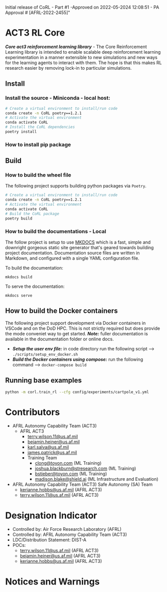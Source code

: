 Initial release of CoRL - Part #1 -Approved on 2022-05-2024 12:08:51 - PA Approval # [AFRL-2022-2455]"

# ACT3 RL Core

***Core act3 reinforcement learning library*** - The Core Reinforcement Learning library is intended to enable scalable deep reinforcement learning experimentation in a manner extensible to new simulations and new ways for the learning agents to interact with them. The hope is that this makes RL research easier by removing lock-in to particular simulations.

## Install
### Install the source - Miniconda - local host:

```bash
# Create a virtual environment to install/run code
conda create -n CoRL poetry==1.2.1
# Activate the virtual environment
conda activate CoRL
# Install the CoRL dependencies
poetry install
```

### How to install pip package

## Build

### How to build the wheel file

The following project supports building python packages via `Poetry`. 

```bash
# Create a virtual environment to install/run code
conda create -n CoRL poetry==1.2.1
# Activate the virtual environment
conda activate CoRL
# Build the CoRL package
poetry build
```

### How to build the documentations - Local

The follow project is setup to use [MKDOCS](https://www.mkdocs.org/) which is a fast, simple and downright gorgeous static site generator that's geared towards building project documentation. Documentation source files are written in Markdown, and configured with a single YAML configuration file.

To build the documentation:
```
mkdocs build
```

To serve the documentation:
```
mkdocs serve
```

## How to build the Docker containers

The following project support development via Docker containers in VSCode and on the DoD HPC. This is not strictly required but does provide the mode conveniet way to get started. ***Note:*** fuller documentation is available in the documentation folder or online docs. 

- ***Setup the user env file:*** in code directory run the following script  --> `./scripts/setup_env_docker.sh`
- ***Build the Docker containers using compose:*** run the following command --> `docker-compose build`

## Running base examples

```bash
python -m corl.train_rl --cfg config/experiments/cartpole_v1.yml
```

# Contributors

- AFRL Autonomy Capability Team (ACT3)
    - AFRL ACT3
        - terry.wilson.11@us.af.mil
        - bejamin.heiner@us.af.mil
        - karl.salva@us.af.mil
        - james.patrick@us.af.mil
        - Training Team
            - clong@toyon.com (ML Training)
            - joshua.blackburn@stresearch.com (ML Training)
            - bstieber@toyon.com (ML Training)
            - madison.blake@shield.ai (ML Infrastructure and Evaluation)
- AFRL Autonomy Capability Team (ACT3) Safe Autonomy (SA) Team
    - kerianne.hobbs@us.af.mil (AFRL ACT3)
    - terry.wilson.11@us.af.mil (AFRL ACT3)

#  Designation Indicator

- Controlled by: Air Force Research Laboratory (AFRL)
- Controlled by: AFRL Autonomy Capability Team (ACT3)
- LDC/Distribution Statement: DIST-A
- POCs:
    - terry.wilson.11@us.af.mil (AFRL ACT3)
    - bejamin.heiner@us.af.mil (AFRL ACT3)
    - kerianne.hobbs@us.af.mil (AFRL ACT3)
    
# Notices and Warnings
